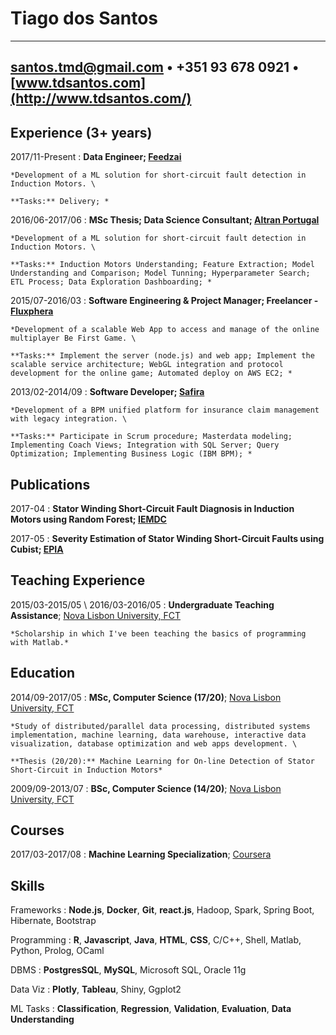 Tiago dos Santos
============
-----
<santos.tmd@gmail.com> • +351 93 678 0921 • [www.tdsantos.com](http://www.tdsantos.com/)
-----

Experience (3+ years)
----------

2017/11-Present
:   **Data Engineer; [Feedzai](http://www.feedzai.com/)**
 
    *Development of a ML solution for short-circuit fault detection in Induction Motors. \

    **Tasks:** Delivery; *

2016/06-2017/06
:   **MSc Thesis; Data Science Consultant; [Altran Portugal](http://www.altran.pt/)**
 
    *Development of a ML solution for short-circuit fault detection in Induction Motors. \

    **Tasks:** Induction Motors Understanding; Feature Extraction; Model Understanding and Comparison; Model Tunning; Hyperparameter Search; ETL Process; Data Exploration Dashboarding; *

2015/07-2016/03
:   **Software Engineering & Project Manager; Freelancer - [Fluxphera](http://www.fluxphera.com)**

    *Development of a scalable Web App to access and manage of the online multiplayer Be First Game. \

    **Tasks:** Implement the server (node.js) and web app; Implement the scalable service architecture; WebGL integration and protocol development for the online game; Automated deploy on AWS EC2; *

<!--* Technologies: node.js; ejs; sequelize; socket.io; knockout.js; bootstrap; docker / docker-compose; git !-->

2013/02-2014/09
:   **Software Developer; [Safira](http://safira.pt)**

    *Development of a BPM unified platform for insurance claim management with legacy integration. \

    **Tasks:** Participate in Scrum procedure; Masterdata modeling; Implementing Coach Views; Integration with SQL Server; Query Optimization; Implementing Business Logic (IBM BPM); *

<!--* Technologies: IBM BPM; Javascript; CSS/HTML; SOAP; IBM ODM; IBM WBM; XML; XSD; Microsoft SQL Server; FileNet !-->

<!--2011/07-2013/02
:   **Software Developer (part-time); [GoBusiness Finance](https://gobusinessfinance.ch)**

    *Financial Fetcher of Stock Values to train a Neural Network (Maximus-AI). \

    **Tasks:** ETL of financial data with preprocess hooks to train the neural network; *!-->

<!--* Technologies: Java; Prolog; Matlab; JavaNNS; Batchman !-->

Publications
---------

2017-04
: **Stator Winding Short-Circuit Fault Diagnosis in Induction Motors using Random Forest; [IEMDC](http://www.iemdc2017.org/)**

2017-05
: **Severity Estimation of Stator Winding Short-Circuit Faults using Cubist; [EPIA](https://web.fe.up.pt/~epia2017/)**

Teaching Experience
---------

2015/03-2015/05 \ 2016/03-2016/05
:   **Undergraduate Teaching Assistance**; [Nova Lisbon University, FCT](http://www.fct.unl.pt)

    *Scholarship in which I've been teaching the basics of programming with Matlab.*

<!--*Scholarship in which I've been teaching Programming for Sciences and Engineering practical classes. This course is about learning the basics of programming with Matlab.* !-->

Education
---------

2014/09-2017/05
:   **MSc, Computer Science (17/20)**; [Nova Lisbon University, FCT](http://www.fct.unl.pt)

    *Study of distributed/parallel data processing, distributed systems implementation, machine learning, data warehouse, interactive data visualization, database optimization and web apps development. \

    **Thesis (20/20):** Machine Learning for On-line Detection of Stator Short-Circuit in Induction Motors*

2009/09-2013/07
:   **BSc, Computer Science (14/20)**; [Nova Lisbon University, FCT](http://www.fct.unl.pt)


Courses
--------------------

2017/03-2017/08
:   **Machine Learning Specialization**; [Coursera](https://www.coursera.org/specializations/machine-learning)

Skills
--------------------
Frameworks
:   **Node.js**, **Docker**, **Git**, **react.js**, Hadoop, Spark, Spring Boot, Hibernate, Bootstrap

Programming
:   **R**, **Javascript**, **Java**, **HTML**, **CSS**, C/C++,  Shell, Matlab, Python, Prolog, OCaml

DBMS
:   **PostgresSQL**, **MySQL**, Microsoft SQL, Oracle 11g

Data Viz
: **Plotly**, **Tableau**, Shiny, Ggplot2

ML Tasks
: **Classification**, **Regression**, **Validation**, **Evaluation**, **Data Understanding**
